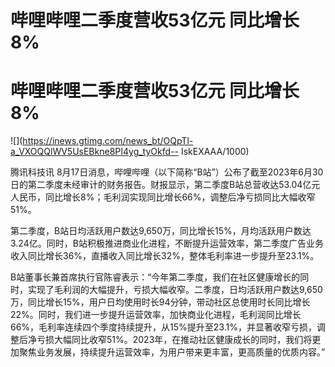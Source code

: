 # 哔哩哔哩二季度营收53亿元 同比增长8%

# 哔哩哔哩二季度营收53亿元 同比增长8%

![](https://inews.gtimg.com/news_bt/OQpTl-a_VXOQQlWV5UsEBkne8PI4yg_tyOkfd--
IskEXAAA/1000)

腾讯科技讯
8月17日消息，哔哩哔哩（以下简称“B站”）公布了截至2023年6月30日的第二季度未经审计的财务报告。财报显示，第二季度B站总营收达53.04亿元人民币，同比增长8%；毛利润实现同比增长66%，调整后净亏损同比大幅收窄51%。

第二季度，B站日均活跃用户数达9,650万，同比增长15%，月均活跃用户数达3.24亿。同时，B站积极推进商业化进程，不断提升运营效率，第二季度广告业务收入同比增长36%，直播收入同比增长32%，整体毛利率进一步提升至23.1%。

B站董事长兼首席执行官陈睿表示：“今年第二季度，我们在社区健康增长的同时，实现了毛利润的大幅提升，亏损大幅收窄。二季度，日均活跃用户数达9,650万，同比增长15%，用户日均使用时长94分钟，带动社区总使用时长同比增长22%。同时，我们进一步提升运营效率，加快商业化进程，毛利润同比增长66%，毛利率连续四个季度持续提升，从15%提升至23.1%，并显著收窄亏损，调整后净亏损大幅同比收窄51%。2023年，在推动社区健康成长的同时，我们将更加聚焦业务发展，持续提升运营效率，为用户带来更丰富，更高质量的优质内容。”

